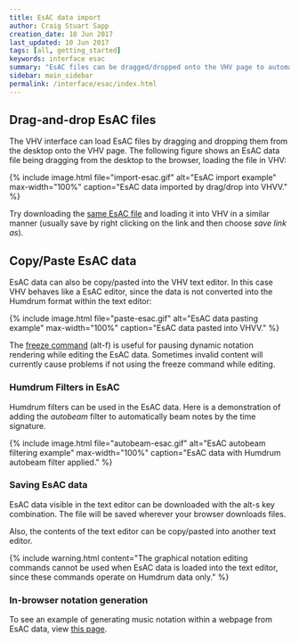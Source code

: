 ```yaml
---
title: EsAC data import
author: Craig Stuart Sapp
creation_date: 10 Jun 2017
last_updated: 10 Jun 2017
tags: [all, getting_started]
keywords: interface esac
summary: "EsAC files can be dragged/dropped onto the VHV page to automatically convert them into Humdrum data, or EsAC data can be pasted into the text editor to edit as EsAC data."
sidebar: main_sidebar
permalink: /interface/esac/index.html
---
```


## Drag-and-drop EsAC files ##

The VHV interface can load EsAC files by dragging and dropping them
from the desktop onto the VHV page.  The following figure shows an
EsAC data file being dragging from the desktop to the browser,
loading the file in VHV:

{% include image.html
	file="import-esac.gif"
	alt="EsAC import example"
	max-width="100%"
	caption="EsAC data imported by drag/drop into VHVV."
%}

Try downloading the [same EsAC file](b0029.txt) and loading it into VHV in a similar manner (usually save by right clicking on the link and then choose *save link as*).


## Copy/Paste EsAC data ##

EsAC data can also be copy/pasted into the VHV text editor.  In this case VHV
behaves like a EsAC editor, since the data is not converted into the Humdrum format
within the text editor:

{% include image.html
	file="paste-esac.gif"
	alt="EsAC data pasting example"
	max-width="100%"
	caption="EsAC data pasted into VHVV."
%}


The [freeze command](/commands/alt-f) (<span class="keypress">alt-f</span>) 
is useful for pausing dynamic notation rendering while editing the EsAC data.
Sometimes invalid content will currently cause problems if not using the
freeze command while editing.

### Humdrum Filters in EsAC ###

Humdrum filters can be used in the EsAC data.  Here is a demonstration
of adding the *autobeam* filter to automatically beam notes by the time signature.

{% include image.html
	file="autobeam-esac.gif"
	alt="EsAC autobeam filtering example"
	max-width="100%"
	caption="EsAC data with Humdrum autobeam filter applied."
%}

### Saving EsAC data ###

EsAC data visible in the text editor can be downloaded with the
<span class="keypress">alt-s</span> key combination. The file will be
saved wherever your browser downloads files.

Also, the contents of the text editor can be copy/pasted into another text editor.


{% include warning.html
	content="The graphical notation editing commands cannot be used when EsAC data is loaded into the text editor, since these commands operate on Humdrum data only."
%}


### In-browser notation generation ###

To see an example of generating music notation within a webpage from EsAC data,
view [this page](/myvhv/static-esac).

